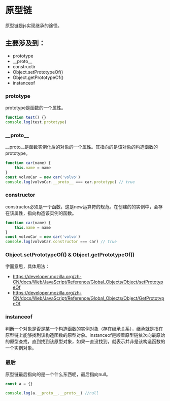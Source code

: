 # 原型链
原型链是js实现继承的途径。

## 主要涉及到：
* prototype
* \_\_proto\_\_
* constructir
* Object.setPrototypeOf()
* Object.getPrototypeOf()
* instanceof

### prototype
prototype是函数的一个属性。
```javascript
function test() {}
console.log(test.prototype)
```

### \_\_proto\_\_
\_\_proto\_\_是函数实例化后的对象的一个属性。其指向的是该对象的构造函数的prototype。
```javascript
function car(name) {
    this.name = name
}
const volvoCar = new car('volvo')
console.log(volvoCar.__proto__ === car.prototype) // true
```

### constructor
constructor必须是一个函数，这是new运算符的规范。在创建的的实例中，会存在该属性，指向构造该实例的函数。
```javascript
function car(name) {
    this.name = name
}
const volvoCar = new car('volvo')
console.log(volvoCar.constructor === car) // true
```


### Object.setPrototypeOf() & Object.getPrototypeOf()
字面意思，具体用法：
* https://developer.mozilla.org/zh-CN/docs/Web/JavaScript/Reference/Global_Objects/Object/setPrototypeOf
* https://developer.mozilla.org/zh-CN/docs/Web/JavaScript/Reference/Global_Objects/Object/GetPrototypeOf

### instanceof
判断一个对象是否是某一个构造函数的实例对象（存在继承关系），继承就是指在原型链上能够找到该构造函数的原型对象。instanceof是顺着原型链依次向最原始的原型查找，直到找到该原型对象，如果一直没找到，就表示并非是该构造函数的一个实例对象。


### 最后
原型链最后指向的是一个什么东西呢，最后指向null。
```javascript
const a = {}

console.log(a.__proto__.__proto__) //null
```
